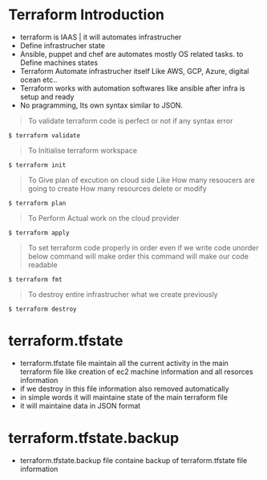 # Terraform Introduction

* terraform is IAAS | it will automates infrastrucher
* Define infrastrucher state 
* Ansible, puppet and chef are automates mostly OS related tasks. to Define machines states 
* Terraform Automate infrastrucher itself Like AWS, GCP, Azure, digital ocean etc..
* Terraform works with automation softwares like ansible after infra is setup and ready 
* No pragramming, Its own syntax similar to JSON. 
	
> To validate terraform code is perfect or not if any syntax error
	
    $ terraform validate 

> To Initialise terraform workspace 	
	
    $ terraform init 
	
> To Give plan of excution on cloud side Like How many resoucers are going to create How many resources delete or modify 

	$ terraform plan 

> To Perform Actual work on the cloud provider 
	
    $ terraform apply 
	
> To set terraform code properly in order even if we write code unorder below command will make order this command will make our code readable 
	
    $ terraform fmt 
	
> To destroy entire infrastrucher what we create previously 
	
    $ terraform destroy 
	

# terraform.tfstate 

* terraform.tfstate file maintain all the current activity in the main terraform file like creation of ec2 machine information and all resorces information 
* if we destroy in this file information also removed automatically 
* in simple words it will maintaine state of the main terraform file 
* it will maintaine data in JSON format 

# terraform.tfstate.backup 

* terraform.tfstate.backup file containe backup of terraform.tfstate file information   


	
	